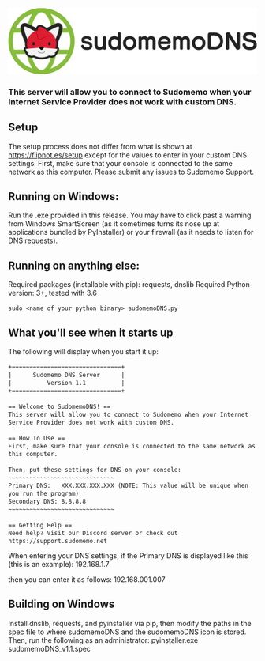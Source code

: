 ![sudomemoDNS Logo](/sudomemoDNS_banner.png)
### This server will allow you to connect to Sudomemo when your Internet Service Provider does not work with custom DNS.

## Setup

The setup process does not differ from what is shown at https://flipnot.es/setup except for the values to enter in your custom DNS settings.
First, make sure that your console is connected to the same network as this computer.
Please submit any issues to Sudomemo Support.

## Running on Windows:

Run the .exe provided in this release. You may have to click past a warning from Windows SmartScreen (as it sometimes turns its nose up at applications bundled by PyInstaller) or your firewall (as it needs to listen for DNS requests).

## Running on anything else:

Required packages (installable with pip): requests, dnslib
Required Python version: 3+, tested with 3.6

    sudo <name of your python binary> sudomemoDNS.py

## What you'll see when it starts up

The following will display when you start it up:

    +===============================+
    |      Sudomemo DNS Server      |
    |          Version 1.1          |
    +===============================+

    == Welcome to SudomemoDNS! ==
    This server will allow you to connect to Sudomemo when your Internet Service Provider does not work with custom DNS.

    == How To Use ==
    First, make sure that your console is connected to the same network as this computer.

    Then, put these settings for DNS on your console:
    ~~~~~~~~~~~~~~~~~~~~~~~~~~~~~~
    Primary DNS:   XXX.XXX.XXX.XXX (NOTE: This value will be unique when you run the program)
    Secondary DNS: 8.8.8.8
    ~~~~~~~~~~~~~~~~~~~~~~~~~~~~~~

    == Getting Help ==
    Need help? Visit our Discord server or check out https://support.sudomemo.net

When entering your DNS settings, if the Primary DNS is displayed like this (this is an example):
192.168.1.7 

then you can enter it as follows:
192.168.001.007

## Building on Windows

Install dnslib, requests, and pyinstaller via pip, then modify the paths in the spec file to where sudomemoDNS and the sudomemoDNS icon is stored.
Then, run the following as an administrator:
    pyinstaller.exe sudomemoDNS_v1.1.spec
